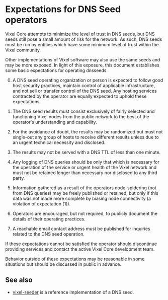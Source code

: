 Expectations for DNS Seed operators
====================================

Vixel Core attempts to minimize the level of trust in DNS seeds,
but DNS seeds still pose a small amount of risk for the network.
As such, DNS seeds must be run by entities which have some minimum
level of trust within the Vixel community.

Other implementations of Vixel software may also use the same
seeds and may be more exposed. In light of this exposure, this
document establishes some basic expectations for operating dnsseeds.

0. A DNS seed operating organization or person is expected to follow good
host security practices, maintain control of applicable infrastructure,
and not sell or transfer control of the DNS seed. Any hosting services
contracted by the operator are equally expected to uphold these expectations.

1. The DNS seed results must consist exclusively of fairly selected and
functioning Vixel nodes from the public network to the best of the
operator's understanding and capability.

2. For the avoidance of doubt, the results may be randomized but must not
single-out any group of hosts to receive different results unless due to an
urgent technical necessity and disclosed.

3. The results may not be served with a DNS TTL of less than one minute.

4. Any logging of DNS queries should be only that which is necessary
for the operation of the service or urgent health of the Vixel
network and must not be retained longer than necessary nor disclosed
to any third party.

5. Information gathered as a result of the operators node-spidering
(not from DNS queries) may be freely published or retained, but only
if this data was not made more complete by biasing node connectivity
(a violation of expectation (1)).

6. Operators are encouraged, but not required, to publicly document the
details of their operating practices.

7. A reachable email contact address must be published for inquiries
related to the DNS seed operation.

If these expectations cannot be satisfied the operator should
discontinue providing services and contact the active Vixel
Core development team.

Behavior outside of these expectations may be reasonable in some
situations but should be discussed in public in advance.

See also
----------
- [vixel-seeder](https://github.com/nightlyvixel/vixel-seeder) is a reference implementation of a DNS seed.
